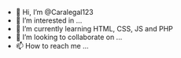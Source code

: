 - 👋 Hi, I’m @Caralegal123
- 👀 I’m interested in ...
- 🌱 I’m currently learning HTML, CSS, JS and PHP
- 💞️ I’m looking to collaborate on ...
- 📫 How to reach me ...


